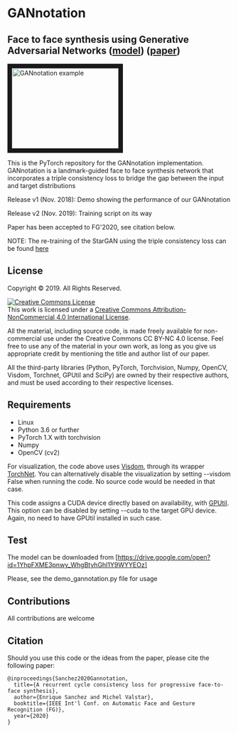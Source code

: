 # GANnotation
## Face to face synthesis using Generative Adversarial Networks ([model](https://drive.google.com/open?id=1YhpFXME3pnwy_WhgBtyhGhI1Y9WYYEOz)) ([paper](https://arxiv.org/pdf/1811.03492.pdf))

<a href="https://www.youtube.com/watch?v=-8r7zexg4yg
" target="_blank"><img src="https://esanchezlozano.github.io/files/test_gannotation.gif" 
alt="GANnotation example" width="240" height="180" border="10" /></a>

This is the PyTorch repository for the GANnotation implementation. GANnotation is a landmark-guided face to face synthesis network that incorporates a triple consistency loss to bridge the gap between the input and target distributions

Release v1 (Nov. 2018): Demo showing the performance of our GANnotation

Release v2 (Nov. 2019): Training script on its way

Paper has been accepted to FG'2020, see citation below.

NOTE: The re-training of the StarGAN using the triple consistency loss can be found [here](https://github.com/ESanchezLozano/stargan)


## License

Copyright © 2019. All Rights Reserved.

<a rel="license" href="http://creativecommons.org/licenses/by-nc/4.0/"><img alt="Creative Commons License" style="border-width:0" src="https://i.creativecommons.org/l/by-nc/4.0/88x31.png" /></a><br />This work is licensed under a <a rel="license" href="http://creativecommons.org/licenses/by-nc/4.0/">Creative Commons Attribution-NonCommercial 4.0 International License</a>.

All the material, including source code, is made freely available for non-commercial use under the Creative Commons CC BY-NC 4.0 license. Feel free to use any of the material in your own work, as long as you give us appropriate credit by mentioning the title and author list of our paper.

All the third-party libraries (Python, PyTorch, Torchvision, Numpy, OpenCV, Visdom, Torchnet, GPUtil and SciPy) are owned by their respective authors, and must be used according to their respective licenses. 

## Requirements
* Linux
* Python 3.6 or further 
* PyTorch 1.X with torchvision
* Numpy
* OpenCV (cv2)

For visualization, the code above uses [Visdom](https://github.com/facebookresearch/visdom), through its wrapper [TorchNet](https://github.com/pytorch/tnt). You can alternatively disable the visualization by setting --visdom False when running the code. No source code would be needed in that case. 

This code assigns a CUDA device directly based on availability, with [GPUtil](https://github.com/anderskm/gputil). This option can be disabled by setting --cuda to the target GPU device. Again, no need to have GPUtil installed in such case.

## Test

The model can be downloaded from [https://drive.google.com/open?id=1YhpFXME3pnwy_WhgBtyhGhI1Y9WYYEOz]

Please, see the demo_gannotation.py file for usage


## Contributions

All contributions are welcome

## Citation

Should you use this code or the ideas from the paper, please cite the following paper:

```
@inproceedings{Sanchez2020Gannotation,
  title={A recurrent cycle consistency loss for progressive face-to-face synthesis},
  author={Enrique Sanchez and Michel Valstar},
  booktitle={IEEE Int'l Conf. on Automatic Face and Gesture Recognition (FG)},
  year={2020}
}
```
